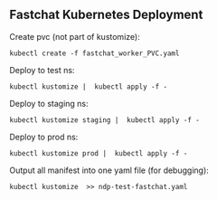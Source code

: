 ## Fastchat Kubernetes Deployment

Create pvc (not part of kustomize):
```
kubectl create -f fastchat_worker_PVC.yaml
```

Deploy to test ns:
```
kubectl kustomize |  kubectl apply -f -
```

Deploy to staging ns:
```
kubectl kustomize staging |  kubectl apply -f -
```

Deploy to prod ns:
```
kubectl kustomize prod |  kubectl apply -f -
```

Output all manifest into one yaml file (for debugging):
```
kubectl kustomize  >> ndp-test-fastchat.yaml
```